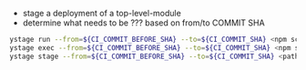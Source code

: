 * stage a deployment of a top-level-module
* determine what needs to be ??? based on from/to COMMIT SHA

```bash
ystage run --from=${CI_COMMIT_BEFORE_SHA} --to=${CI_COMMIT_SHA} <npm script>
ystage exec --from=${CI_COMMIT_BEFORE_SHA} --to=${CI_COMMIT_SHA} <npm script>
ystage stage --from=${CI_COMMIT_BEFORE_SHA} --to=${CI_COMMIT_SHA} <path to staging folder>
```
